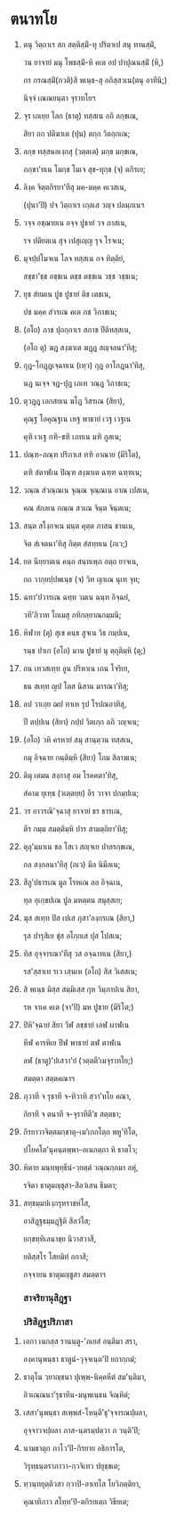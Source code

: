 <h1>ตนาทโย</h1>
<ol>
<li>
ตนุ วิตฺถาเร สก สตฺติสฺมิํ-ทุ ปริตาเป สนุ ทานสฺมิํ,  
  
วน ยาจายํ มนุ โพธสฺมิํ-หิ คเต อป ปาปุณนสฺมิํ (หิ,)  
  
กร กรณสฺมิํ(ภวติ)สิ พเนฺธ-สุ อภิสฺสวเน(ตนุ อาทีนิ;)  
</li>
  
นิจฺจํ เณณยนฺตา จุราทโยฯ  
</li>
  
<li>
จุร เถเยฺย โลก (ธาตุ) ทสฺสเน อกิ ลกฺขเณ,  
  
สิยา ถก ปติฆาเต (ปุน) ตกฺก วิตกฺกเณ;  
</li>
  
<li>
ลกฺข ทสฺสนอเงฺกสุ (วตฺตเต) มกฺข มกฺขเณ,  
  
ภกฺขา’ทเน โมกฺข โมเจ สุข-ทุกฺข (จ) ตกิรเย;  
</li>
  
<li>
ลิงฺค จิตฺตกิรยา’ทีสุ มค-มคฺค คเวสเน,  
  
(ปุนา’ปิ) ปจ วิตฺถาเร เกฺลเส วญฺจ ปลมฺภเนฯ  
</li>
  
<li>
วจฺจ อชฺฌายเน อจฺจ ปูชายํ วจ ภาสเน,  
  
รจ ปติยตเน สุจ เปสุเญฺญ รุจ โรจเน;  
</li>
  
<li>
มุจปฺปโมจเน โลจ ทสฺสเน กจ ทิตฺติยํ,  
  
สชฺชา’ชฺช อชฺชเน ตชฺช ตชฺชเน วชฺช วชฺชเน;  
</li>
  
<li>
ยุช สํยมเน ปูช ปูชายํ ติช เตชเน,  
  
ปช มคฺค สํวรเณ คเต ภช วิภาชเน;  
</li>
  
<li>
(อโถ) ภาช ปุถกฺกาเร สภาช ปีติทสฺสเน,  
  
(อโถ ตุ) ฆฎ สงฺฆาเต ฆฎฺฎ สญฺจลนา’ทิสุ;  
</li>
  
<li>
กุฎ-โกฎฺฎเจฺฉทเน (เทฺว) กุฎ อาโกฎนา’ทิสุ,  
  
นฎ นเจฺจ จฎ-ปุฎ เภเท วณฺฎ วิภาชเน;  
</li>
  
<li>
ตุวฎฺฎ เอกสยเน ฆโฎ วิสรเณ (สิยา),  
  
คุณฺฐ โอคุณฺฐเน เหฐ พาธายํ เวฐ เวฐเน  
  
คุฑิ เวเฐ กฑิ-ขฑิ เภทเน มฑิ ภูสเน;  
</li>
  
<li>
ปณฺฑ-ภณฺฑ ปริภาเส ทฑิ อาณาย (มีริโต),  
  
ตฑิ สํตาฬเน ปิณฺฑ สงฺฆาเต ฉฑฺฑ ฉฑฺฑเน;  
</li>
  
<li>
วณฺณ สํวณฺณเน จุณฺณ จุณฺณเน อาณ เปสเน,  
  
คณ สํกลเน กณฺณ สวเณ จินฺต จินฺตเน;  
</li>
  
<li>
สนฺต สโงฺกจเน มนฺต คุตฺต ภาสน ชานเน,  
  
จิต สํเจตนา’ทิสุ กิตฺต สํสทฺทเน (ภเว;)  
</li>
  
<li>
ยต นียฺยาตเน คนฺถ สนฺทเพฺภ อตฺถ ยาจเน,  
  
กถ วากฺยปฺปพเนฺธ (จ) วิท ญาเณ นุเท จุท;  
</li>
  
<li>
ฉทา’ปวารเณ ฉทฺท วมเน ฉนฺท อิจฺฉยํ,  
  
วที’ภิวาท โถเมสุ ภทิกลฺยาณกมฺมนิ;  
</li>
  
<li>
หิฬาท (ตุ) สุเข คนฺธ สูจเน วิธ กมฺปเน,  
  
รนฺธ ปาเก (อโถ) มาน ปูชายํ นุ ตฺถุติมฺหิ (ตุ;)  
</li>
  
<li>
ถน เทวสเทฺท อูน ปริหาเน เถน โจริเย,  
  
ธน สเทฺท ญป โตส นิสาน มารณา’ทิสุ;  
</li>
  
<li>
ลป วาเกฺย ฌป ทาเห รุป โรปณอาทิสุ,  
  
ปี ตปฺปเน (สิยา) กปฺป วิตเกฺก ลภิ วญฺจเน;  
</li>
  
<li>
(อโถ) วหิ ครหายํ สมุ สานฺตฺวน ทสฺสเน,  
  
กมุ อิจฺฉาย กนฺติมฺหิ (สิยา) โถม สิลาฆเน;  
</li>
  
<li>
ติมุ เตมน สงฺกาสุ อม โรคคตา’ทิสุ,  
  
สํคาม ยุเทฺธ (วเตฺตยฺย) อีร วาจา ปกมฺปเน;  
</li>
  
<li>
วร อาวรณิ’จฺฉาสุ ยาจายํ ธร ธารเณ,  
  
ตีร กมฺม สมตฺติมฺหิ ปาร สามตฺถิยา’ทิสุ;  
</li>
  
<li>
ตุลุ’มฺมาเน ขล โสเว สญฺจเย ปาลรกฺขเณ,  
  
กล สงฺกลนา’ทีสุ (ภเว) มีล นิมีลเน;  
</li>
  
<li>
สีลู’ปธารเณ มูล โรหเณ ลล อิจฺฉเน,  
  
ทุล อุเกฺขปเณ ปูล มหตฺตน สมุสฺสเย;  
</li>
  
<li>
ฆุส สเทฺท ปิส เปเส ภุสา’ลงฺกรเณ (สิยา,)  
  
รุส ปารุสิเย ขุํส อโกฺกเส ปุส โปสเน;  
</li>
  
<li>
ทิส อุจฺจารณา’ทีสุ วส อจฺฉาทเน (สิยา,)  
  
รส’สฺสาเท รเว เสฺนเห (อโถ) สิส วิเสสเน;  
</li>
  
<li>
สิ พเนฺธ มิสฺส สมฺมิเสฺส กุห วิมฺภาปเน สิยา,  
  
รห จาเค คเต (จา’ปิ) มห ปูชาย (มีริโต;)  
</li>
  
<li>
ปิหิ’จฺฉายํ สิยา วีฬ ลชฺชายํ เอฬ ผาฬเน  
  
หีฬ คารหิเย ปีฬ พาธายํ ตฬ ตาฬเน  
  
ลฬ (ธาตู)’ปเสวา’ยํ (วตฺตตี’เมจุราทโย;)  
</li>
  
สมตฺตา สตฺตคณาฯ  
</li>
  
<li>
ภุวาที จ รุธาที จ-ทิวาทิ สฺวา’ทโย คณา,  
  
กิยาที จ ตนาที จ-จุราทีตี’ธ สตฺตธา;  
</li>
  
<li>
กิรยาวาจิตฺตมกฺขาตุ-เม’เกกโตฺถ พหู’ทิโต,  
  
ปโยคโต’นุคนฺตพฺพา-อเนกตฺถา หิ ธาตโว;  
</li>
  
<li>
หิตาย มนฺทพุทฺธีนํ-วฺยตฺตํ วณฺณกฺกมา ลหุํ,  
  
รจิตา ธาตุมญฺชุสา-สีลวํเสน ธีมตา;  
</li>
  
<li>
สทฺธมฺมปเงฺกรุหราชหํโส,  
  
อาสิฎฺฐธมฺมฎฺฐิติ สีลวํโส;  
  
ยกฺขทฺทิเลนาขฺย นิวาสวาสี,  
  
ยติสฺสโร โสยมิทํ อกาสิ;  
</li>
  
กจฺจายน ธาตุมญฺชูสา สมตฺตาฯ  
</li>
  
<h3>สาจริยานุสิฎฺฐา</h3>
<h3>ปริสิฎฺฐปริภาสา</h3>
</ol>
<ol>
<li>
เอกา เนกสฺส รานนฺตู-’ภเยสํ อนฺติมา สรา,  
  
องฺคานุพนฺธา ธาตูนํ-วุจฺจเนฺต’ปิ ยถากฺกมํ;  
</li>
  
<li>
ธาตุโน วฺยาญฺชนา ปุเพฺพ-นิคฺคหีตํ สม’นฺติมา,  
  
อิวเณฺณนา’รุธาทีน-มนุพเนฺธน จิณฺหิตํ;  
</li>
  
<li>
เสสา’นุพนฺธา สเพฺพสํ-โหนฺตี’ธุ’จฺจารณปฺผลา,  
  
อุจฺจาวจปฺผลา ภาส-นฺตรมฺปตฺวา ภ วนฺติ’ปิ;  
</li>
  
<li>
นามธาตุก ภาโว’ปิ-กิรยาย อธิการโต,  
  
วิรุทฺธนฺตราภาวา-กฺวจิเทว ปยุชฺชเต;  
</li>
  
<li>
ทฺวนฺทยุตฺติวสา กฺวาปิ-อาเทโส โยวิภตฺติยา,  
  
คุณาทิภาว สโทฺท’ปิ-ตกิรยเตฺถ วิธียเต;  
</li>
  
  
  
  
  
